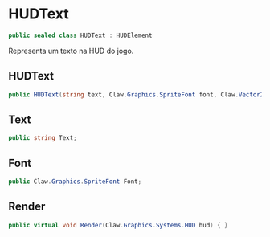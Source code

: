 # HUDText
```csharp
public sealed class HUDText : HUDElement
```
Representa um texto na HUD do jogo.<br />
## HUDText
```csharp
public HUDText(string text, Claw.Graphics.SpriteFont font, Claw.Vector2 position, Claw.Vector2 scale, Claw.Vector2 origin) { }
```
## Text
```csharp
public string Text;
```
## Font
```csharp
public Claw.Graphics.SpriteFont Font;
```
## Render
```csharp
public virtual void Render(Claw.Graphics.Systems.HUD hud) { }
```
